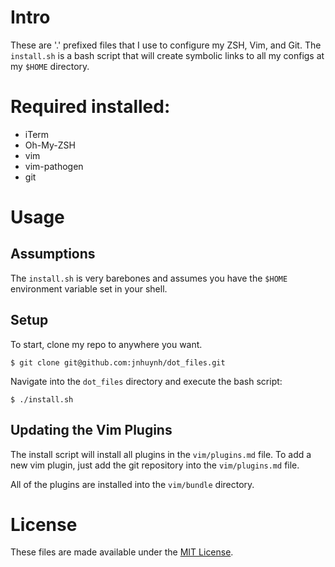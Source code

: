 # Intro

These are '.' prefixed files that I use to configure my ZSH, Vim, and
Git. The `install.sh` is a bash script that will create symbolic links to all my
configs at my `$HOME` directory.

# Required installed:

- iTerm
- Oh-My-ZSH
- vim
- vim-pathogen
- git

# Usage

## Assumptions

The `install.sh` is very barebones and assumes you have the `$HOME` environment
variable set in your shell.

## Setup

To start, clone my repo to anywhere you want.

`$ git clone git@github.com:jnhuynh/dot_files.git`

Navigate into the `dot_files` directory and execute the bash script:

`$ ./install.sh`

## Updating the Vim Plugins

The install script will install all plugins in the `vim/plugins.md` file.  To
add a new vim plugin, just add the git repository into the `vim/plugins.md`
file.

All of the plugins are installed into the `vim/bundle` directory.

# License
These files are made available under the [MIT License](http://opensource.org/licenses/MIT).
